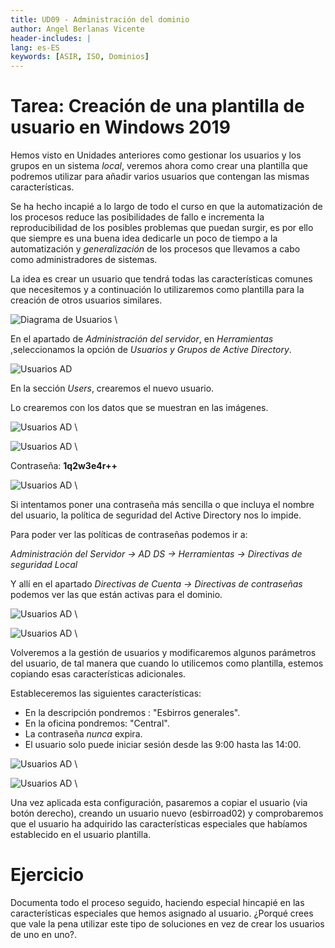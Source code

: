 ```yaml
---
title: UD09 - Administración del dominio
author: Angel Berlanas Vicente
header-includes: |
lang: es-ES
keywords: [ASIR, ISO, Dominios]
---
```


# Tarea: Creación de una plantilla de usuario en Windows 2019

Hemos visto en Unidades anteriores como gestionar los usuarios y los grupos en un sistema _local_, veremos ahora como crear una plantilla que podremos utilizar para añadir varios usuarios que contengan las mismas características.

Se ha hecho incapié a lo largo de todo el curso en que la automatización de los procesos reduce las posibilidades de fallo e incrementa la reproducibilidad de los posibles problemas que puedan surgir, es por ello que siempre es una buena idea dedicarle un poco de tiempo a la automatización y _generalización_ de los procesos que llevamos a cabo como administradores de sistemas.

La idea es crear un usuario que tendrá todas las características comunes que necesitemos y a continuación lo utilizaremos como plantilla para la creación de otros usuarios similares.

![Diagrama de Usuarios](PlantillaUsuarios/ISO_AD_PlantillaUsuaris.png)
\ 

En el apartado de _Administración del servidor_, en _Herramientas_ ,seleccionamos la opción de _Usuarios y Grupos de Active Directory_.  

![Usuarios AD](AD2019/AD2019_UsuariosYGrupos.png)

En la sección _Users_, crearemos el nuevo usuario.

Lo crearemos con los datos que se muestran en las imágenes.

![Usuarios AD](AD2019/AD2019_UsuariosYGrupos_Tarea02.png)
\

![Usuarios AD](AD2019/AD2019_UsuariosYGrupos_Tarea03.png)
\

Contraseña: **1q2w3e4r++**

![Usuarios AD](AD2019/AD2019_UsuariosYGrupos_Tarea04.png)
\

Si intentamos poner una contraseña más sencilla o que incluya el nombre del usuario, la política
de seguridad del Active Directory nos lo impide.

Para poder ver las políticas de contraseñas podemos ir a:

_Administración del Servidor -> AD DS -> Herramientas -> Directivas de seguridad Local_

Y allí en el apartado _Directivas de Cuenta -> Directivas de contraseñas_ podemos ver las que están 
activas para el dominio.

![Usuarios AD](AD2019/AD2019_UsuariosYGrupos_Tarea05.png)
\

![Usuarios AD](AD2019/AD2019_UsuariosYGrupos_Tarea06.png)
\

Volveremos a la gestión de usuarios y  modificaremos algunos parámetros del usuario, de tal manera que cuando lo utilicemos como plantilla, estemos copiando esas características adicionales.

Estableceremos las siguientes características:

* En la descripción pondremos : "Esbirros generales".
* En la oficina pondremos: "Central".
* La contraseña _nunca_ expira.
* El usuario solo puede iniciar sesión desde las 9:00 hasta las 14:00.

![Usuarios AD](AD2019/AD2019_UsuariosYGrupos_Tarea08.png)
\

![Usuarios AD](AD2019/AD2019_UsuariosYGrupos_Tarea09.png)
\

Una vez aplicada esta configuración, pasaremos a copiar el usuario (via botón derecho), creando un usuario nuevo (esbirroad02) y comprobaremos que el usuario ha adquirido las características especiales que habíamos establecido en el usuario plantilla.

# Ejercicio

Documenta todo el proceso seguido, haciendo especial hincapié en las características especiales que hemos asignado al usuario. ¿Porqué crees que vale la pena utilizar este tipo de soluciones en vez de crear los usuarios de uno en uno?.
